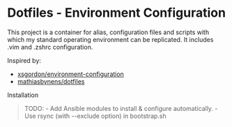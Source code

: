 # Dotfiles - Environment Configuration

This project is a container for alias, configuration files and scripts with
which my standard operating environment can be replicated. It includes .vim
and .zshrc configuration.

Inspired by:
- [xsgordon/environment-configuration](https://github.com/xsgordon/environment-configuration)
- [mathiasbynens/dotfiles](https://github.com/mathiasbynens/dotfiles)

Installation

> TODO:
>     - Add Ansible modules to install & configure automatically.
>     - Use rsync (with --exclude option) in bootstrap.sh
